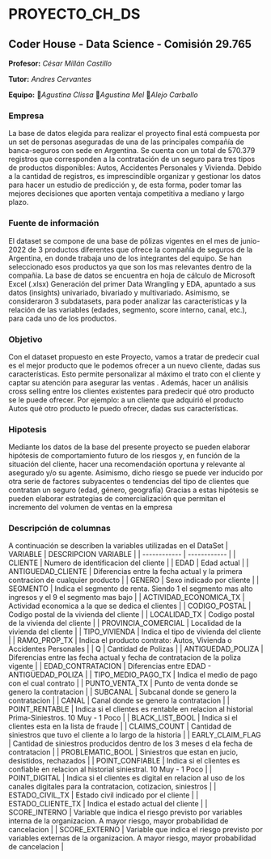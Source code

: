 # **PROYECTO_CH_DS**
## Coder House - Data Science - Comisión 29.765
**Profesor:** *César Millán Castillo*

**Tutor:** *Andres Cervantes*

**Equipo:**
 :woman:*Agustina Clissa*
 :woman:*Agustina Mel*
 :man:*Alejo Carballo*

### Empresa
La base de datos elegida para realizar el proyecto final está compuesta por un set de personas aseguradas de una de las principales compañía de banca-seguros con sede en Argentina. 
Se cuenta con un total de 570.379 registros que corresponden a la contratación de un seguro para tres tipos de productos disponibles: Autos, Accidentes Personales y Vivienda. 
Debido a la cantidad de registros, es imprescindible organizar y gestionar los datos para hacer un estudio de predicción y, de esta forma, poder tomar las mejores decisiones que aporten ventaja competitiva a mediano y largo plazo.

### Fuente de información
El dataset se compone de una base de pólizas vigentes en el mes de junio-2022 de 3 productos diferentes que ofrece la compañía de seguros de la Argentina, en donde trabaja uno de los integrantes del equipo. 
Se han seleccionado esos productos ya que son los mas relevantes dentro de la compañia. La base de datos se encuentra en hoja de cálculo de Microsoft Excel (.xlsx) Generación del primer Data Wrangling y EDA, apuntado a sus datos (insights) univariado, bivariado y multivariado.
Asimismo, se consideraron 3 subdatasets, para poder analizar las características y la relación de las variables (edades, segmento, score interno, canal, etc.), para cada uno de los productos.

### Objetivo
Con el dataset propuesto en este Proyecto, vamos a tratar de predecir cual es el mejor producto que le podemos ofrecer a un nuevo cliente, dadas sus características. Esto permite personalizar al máximo el trato con el cliente y captar su atención para asegurar las ventas . Además, hacer un análisis cross selling entre los clientes existentes para predecir qué otro producto se le puede ofrecer. Por ejemplo: a un cliente que adquirió el producto Autos qué otro producto le puedo ofrecer, dadas sus características.

### Hipotesis
Mediante los datos de la base del presente proyecto  se pueden elaborar hipótesis de comportamiento futuro de los riesgos y, en función de la situación del cliente, hacer una recomendación oportuna y relevante al asegurado y/o su agente. 
Asimismo, dicho riesgo se puede ver inducido por otra serie de factores subyacentes o tendencias del tipo de clientes que contratan un seguro (edad, género, geografía)
Gracias a estas hipótesis se pueden elaborar estrategias de comercialización que permitan el incremento del volumen de ventas en la empresa


### Descripción de columnas
A continuación se describen la variables utilizadas en el DataSet
|	VARIABLE	|	DESCRIPCION VARIABLE	|
|	------------	|	------------	|
|	CLIENTE	|	Numero de identificacion del cliente	|
|	EDAD	|	Edad actual	|
|	ANTIGUEDAD_CLIENTE	|	Diferencias entre la fecha actual y la primera contracion de cualquier producto	|
|	GENERO	|	Sexo indicado por cliente	|
|	SEGMENTO	|	Indica el segmento de renta. Siendo 1 el segmento mas alto ingresos y el 9 el segmento mas bajo	|
|	ACTIVIDAD_ECONOMICA_TX	|	Actividad economica a la que se dedica el clientes	|
|	CODIGO_POSTAL	|	Codigo postal de la vivienda del cliente	|
|	LOCALIDAD_TX	|	Codigo postal de la vivienda del cliente	|
|	PROVINCIA_COMERCIAL	|	Localidad de la vivienda del cliente	|
|	TIPO_VIVIENDA	|	Indica el tipo de vivienda del cliente	|
|	RAMO_PROP_TX	|	Indica el producto contrato: Autos, Vivienda o Accidentes Personales	|
|	Q	|	Cantidad de Polizas	|
|	ANTIGUEDAD_POLIZA	|	Diferencias entre las fecha actual y fecha de contratacion de la poliza vigente	|
|	EDAD_CONTRATACION	|	Diferencias entre EDAD - ANTIGÜEDAD_POLIZA	|
|	TIPO_MEDIO_PAGO_TX	|	Indica el medio de pago con el cual contrato	|
|	PUNTO_VENTA_TX	|	Punto de venta donde se genero la contratacion	|
|	SUBCANAL	|	Subcanal donde se genero la contratacion	|
|	CANAL	|	Canal donde se genero la contratacion	|
|	POINT_RENTABLE	|	Indica si el clientes es rentable en relacion al historial Prima-Siniestros. 10 Muy - 1 Poco	|
|	BLACK_LIST_BOOL	|	Indica si el clientes esta en la lista de fraude	|
|	CLAIMS_COUNT	|	Cantidad de siniestros que tuvo el cliente a lo largo de la historia	|
|	EARLY_CLAIM_FLAG	|	Cantidad de siniestros producidos dentro de los 3 meses d ela fecha de contratacion	|
|	PROBLEMATIC_BOOL	|	Siniestros que estan en jucio, desistidos, rechazados	|
|	POINT_CONFIABLE	|	Indica si el clientes es confiable en relacion al historial siniestral. 10 Muy - 1 Poco	|
|	POINT_DIGITAL	|	Indica si el clientes es digital  en relacion al uso de los canales digitales para la contratacion, cotizacion, siniestros	|
|	ESTADO_CIVIL_TX	|	Estado civil indicado por el cliente	|
|	ESTADO_CLIENTE_TX	|	Indica el estado actual del cliente	|
|	SCORE_INTERNO	|	Variable que indica el riesgo previsto por variables interna de la organizacion. A mayor riesgo, mayor probabilidad de cancelacion	|
|	SCORE_EXTERNO	|	Variable que indica el riesgo previsto por variables externas de la organizacion. A mayor riesgo, mayor probabilidad de cancelacion	|

